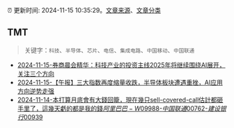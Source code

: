 :alarm_clock: 更新时间: 2024-11-15 10:35:29。[文章来源](/README.md)、[文章分类](/TAGS.md)

## TMT


> 关键字：`科技`、`半导体`、`芯片`、`电信`、`集成电路`、`中国移动`、`中国联通`



- [2024-11-15-券商晨会精华：科技产业的投资主线2025年将继续围绕AI展开，关注三个方向](https://www.cls.cn/detail/1859430) 
- [2024-11-15-【午报】三大指数再度缩量收跌，半导体板块遭遇重挫，AI应用方向逆势走强](https://www.cls.cn/detail/1859708) 
- [2024-11-14-本打算月底會有大錢回籠，現在幾只sell-covered-call估計都砸手里了，這幾天虧的都是我的錢$阿里巴巴-W09988$-$中国联通00762$-$建设银行00939$](https://xueqiu.com/9650668145/312666328) 
